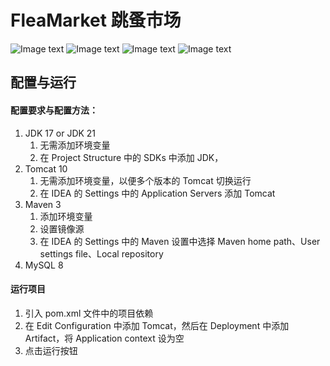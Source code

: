 # FleaMarket 跳蚤市场

![Image text](https://media.githubusercontent.com/media/Team-FleaMarket/FleaMarket/main/src/main/webapp/static/images/show1.png)
![Image text](https://media.githubusercontent.com/media/Team-FleaMarket/FleaMarket/main/src/main/webapp/static/images/show2.jpg)
![Image text](https://media.githubusercontent.com/media/Team-FleaMarket/FleaMarket/main/src/main/webapp/static/images/show3.jpg)
![Image text](https://media.githubusercontent.com/media/Team-FleaMarket/FleaMarket/main/src/main/webapp/static/images/show4.jpg)

## 配置与运行

#### 配置要求与配置方法：
1. JDK 17 or JDK 21 
   1. 无需添加环境变量
   2. 在 Project Structure 中的 SDKs 中添加 JDK，
2. Tomcat 10
   1. 无需添加环境变量，以便多个版本的 Tomcat 切换运行
   2. 在 IDEA 的 Settings 中的 Application Servers 添加 Tomcat
3. Maven 3
   1. 添加环境变量
   2. 设置镜像源
   3. 在 IDEA 的 Settings 中的 Maven 设置中选择 Maven home path、User settings file、Local repository
4. MySQL 8

#### 运行项目
1. 引入 pom.xml 文件中的项目依赖
2. 在 Edit Configuration 中添加 Tomcat，然后在 Deployment 中添加 Artifact，将 Application context 设为空
3. 点击运行按钮
